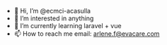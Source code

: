 - 👋 Hi, I’m @ecmci-acasulla
- 👀 I’m interested in anything
- 🌱 I’m currently learning laravel + vue
- 📫 How to reach me email: arlene.f@evacare.com

<!---
ecmci-acasulla/ecmci-acasulla is a ✨ special ✨ repository because its `README.md` (this file) appears on your GitHub profile.
You can click the Preview link to take a look at your changes.
--->
